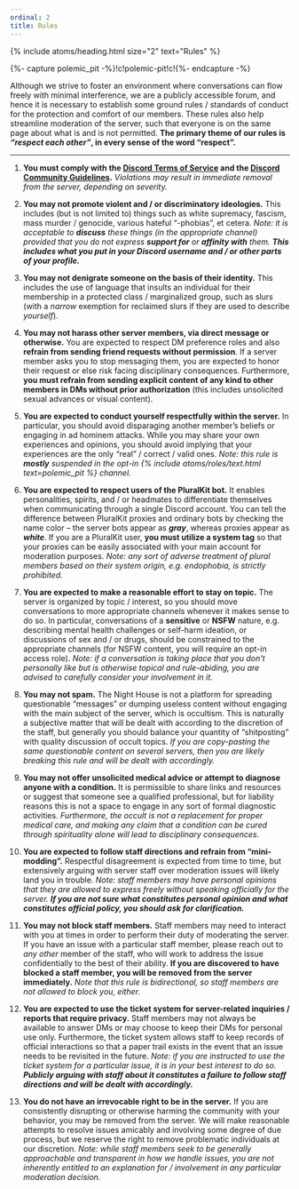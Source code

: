 ```yaml
---
ordinal: 2
title: Rules
---
```


{% include atoms/heading.html size="2" text="Rules" %}

{%- capture polemic_pit -%}!c!polemic-pit!c!{%- endcapture -%}

Although we strive to foster an environment where conversations can flow freely with minimal interference, we are a publicly accessible forum, and hence it is necessary to establish some ground rules / standards of conduct for the protection and comfort of our members. These rules also help streamline moderation of the server, such that everyone is on the same page about what is and is not permitted. **The primary theme of our rules is _“respect each other”_, in every sense of the word “respect”.**

---

1. **You must comply with the [Discord Terms of Service](https://discord.com/terms) and the [Discord Community Guidelines](https://discord.com/guidelines).** *Violations may result in immediate removal from the server, depending on severity.*

2. **You may not promote violent and / or discriminatory ideologies.** This includes (but is not limited to) things such as white supremacy, fascism, mass murder / genocide, various hateful “-phobias”, et cetera. _Note: it is acceptable to **discuss** these things (in the appropriate channel) provided that you do not express **support for** or **affinity with** them. **This includes what you put in your Discord username and / or other parts of your profile.**_

3. **You may not denigrate someone on the basis of their identity.** This includes the use of language that insults an individual for their membership in a protected class / marginalized group, such as slurs (with a *narrow* exemption for reclaimed slurs if they are used to describe *yourself*).

4. **You may not harass other server members, via direct message or otherwise.** You are expected to respect DM preference roles and also **refrain from sending friend requests without permission**. If a server member asks you to stop messaging them, you are expected to honor their request or else risk facing disciplinary consequences. Furthermore, **you must refrain from sending explicit content of any kind to other members in DMs without prior authorization** (this includes unsolicited sexual advances or visual content).

5. **You are expected to conduct yourself respectfully within the server.** In particular, you should avoid disparaging another member’s beliefs or engaging in ad hominem attacks. While you may share your own experiences and opinions, you should avoid implying that your experiences are the only “real” / correct / valid ones. _Note: this rule is **mostly** suspended in the opt-in {% include atoms/roles/text.html text=polemic_pit %} channel._

6. **You are expected to respect users of the PluralKit bot.** It enables personalities, spirits, and / or headmates to differentiate themselves when communicating through a single Discord account. You can tell the difference between PluralKit proxies and ordinary bots by checking the name color – the server bots appear as ***gray***, whereas proxies appear as ***white***. If you are a PluralKit user, **you must utilize a system tag** so that your proxies can be easily associated with your main account for moderation purposes. _Note: any sort of adverse treatment of plural members based on their system origin, e.g. endophobia, is strictly prohibited._

7. **You are expected to make a reasonable effort to stay on topic.** The server is organized by topic / interest, so you should move conversations to more appropriate channels whenever it makes sense to do so. In particular, conversations of a **sensitive** or **NSFW** nature, e.g. describing mental health challenges or self-harm ideation, or discussions of sex and / or drugs, should be constrained to the appropriate channels (for NSFW content, you will require an opt-in access role). _Note: if a conversation is taking place that you don’t personally like but is otherwise topical and rule-abiding, you are advised to carefully consider your involvement in it._

8. **You may not spam.** The Night House is not a platform for spreading questionable “messages” or dumping useless content without engaging with the main subject of the server, which is occultism. This is naturally a subjective matter that will be dealt with according to the discretion of the staff, but generally you should balance your quantity of “shitposting” with quality discussion of occult topics. *If you are copy-pasting the same questionable content on several servers, then you are likely breaking this rule and will be dealt with accordingly.*

9. **You may not offer unsolicited medical advice or attempt to diagnose anyone with a condition.** It is permissible to share links and resources or suggest that someone see a qualified professional, but for liability reasons this is not a space to engage in any sort of formal diagnostic activities. *Furthermore, the occult is not a replacement for proper medical care, and making any claim that a condition can be cured through spirituality alone will lead to disciplinary consequences.*

10. **You are expected to follow staff directions and refrain from “mini-modding”.** Respectful disagreement is expected from time to time, but extensively arguing with server staff over moderation issues will likely land you in trouble. _Note: staff members may have personal opinions that they are allowed to express freely without speaking officially for the server. **If you are not sure what constitutes personal opinion and what constitutes official policy, you should ask for clarification.**_

11. **You may not block staff members.** Staff members may need to interact with you at times in order to perform their duty of moderating the server. If you have an issue with a particular staff member, please reach out to *any other* member of the staff, who will work to address the issue confidentially to the best of their ability. **If you are discovered to have blocked a staff member, you will be removed from the server immediately.** _Note that this rule is bidirectional, so staff members are not allowed to block you, either._

12. **You are expected to use the ticket system for server-related inquiries / reports that require privacy.** Staff members may not always be available to answer DMs or may choose to keep their DMs for personal use only. Furthermore, the ticket system allows staff to keep records of official interactions so that a paper trail exists in the event that an issue needs to be revisited in the future. _Note: if you are instructed to use the ticket system for a particular issue, it is in your best interest to do so. **Publicly arguing with staff about it constitutes a failure to follow staff directions and will be dealt with accordingly.**_

13. **You do not have an irrevocable right to be in the server.** If you are consistently disrupting or otherwise harming the community with your behavior, you may be removed from the server. We will make reasonable attempts to resolve issues amicably and involving some degree of due process, but we reserve the right to remove problematic individuals at our discretion. _Note: while staff members seek to be generally approachable and transparent in how we handle issues, you are not inherently entitled to an explanation for / involvement in any particular moderation decision._
